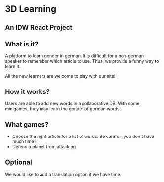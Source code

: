 # 3D Learning
## An IDW React Project

## What is it?
A platform to learn gender in german. It is difficult for a non-german speaker to remember which article to use. Thus, we provide a funny way to learn it.

All the new learners are welcome to play with our site!

## How it works?
Users are able to add new words in a collaborative DB. With some minigames, they may learn the gender of german words.

## What games?

* Choose the right article for a list of words. Be carefull, you don't have much time !
* Defend a planet from attacking 

## Optional
We would like to add a translation option if we have time. 
